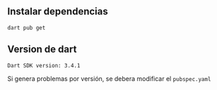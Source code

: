 ## Instalar dependencias

```
dart pub get
```

## Version de dart

```
Dart SDK version: 3.4.1
```

Si genera problemas por versión, se debera modificar el <code>pubspec.yaml</code>
